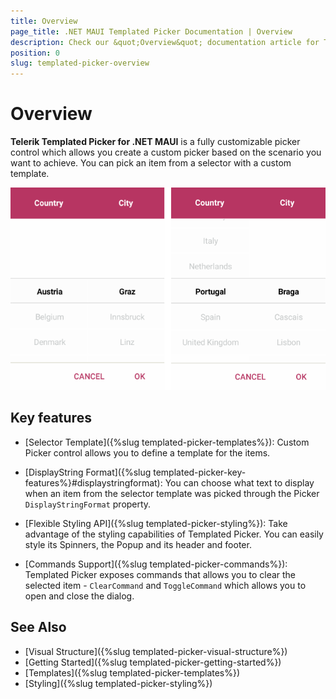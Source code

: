 ```yaml
---
title: Overview
page_title: .NET MAUI Templated Picker Documentation | Overview
description: Check our &quot;Overview&quot; documentation article for Telerik TemplatedPicker for .NET MAUI control.
position: 0
slug: templated-picker-overview
---
```


# Overview

**Telerik Templated Picker for .NET MAUI** is a fully customizable picker control which allows you create a custom picker based on the scenario you want to achieve. You can pick an item from a selector with a custom template. 

![Templated Picker Overview](images/templated_picker_overview.png)

## Key features

* [Selector Template]({%slug templated-picker-templates%}): Custom Picker control allows you to define a template for the items. 

* [DisplayString Format]({%slug templated-picker-key-features%}#displaystringformat): You can choose what text to display when an item from the selector template was picked through the Picker `DisplayStringFormat` property.

* [Flexible Styling API]({%slug templated-picker-styling%}): Take advantage of the styling capabilities of Templated Picker. You can easily style its Spinners, the Popup and its header and footer. 

* [Commands Support]({%slug templated-picker-commands%}): Templated Picker exposes commands that allows you to clear the selected item - `ClearCommand` and `ToggleCommand` which allows you to open and close the dialog. 

## See Also

- [Visual Structure]({%slug templated-picker-visual-structure%})
- [Getting Started]({%slug templated-picker-getting-started%})
- [Templates]({%slug templated-picker-templates%})
- [Styling]({%slug templated-picker-styling%})